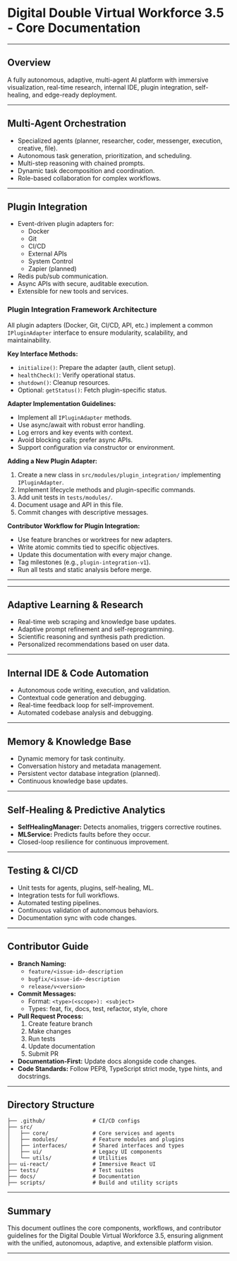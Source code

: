 # Digital Double Virtual Workforce 3.5 - Core Documentation

---

## Overview

A fully autonomous, adaptive, multi-agent AI platform with immersive visualization, real-time research, internal IDE, plugin integration, self-healing, and edge-ready deployment.

---

## Multi-Agent Orchestration

- Specialized agents (planner, researcher, coder, messenger, execution, creative, file).
- Autonomous task generation, prioritization, and scheduling.
- Multi-step reasoning with chained prompts.
- Dynamic task decomposition and coordination.
- Role-based collaboration for complex workflows.

---

## Plugin Integration

- Event-driven plugin adapters for:
  - Docker
  - Git
  - CI/CD
  - External APIs
  - System Control
  - Zapier (planned)
- Redis pub/sub communication.
- Async APIs with secure, auditable execution.
- Extensible for new tools and services.

### Plugin Integration Framework Architecture

All plugin adapters (Docker, Git, CI/CD, API, etc.) implement a common `IPluginAdapter` interface to ensure modularity, scalability, and maintainability.

**Key Interface Methods:**
- `initialize()`: Prepare the adapter (auth, client setup).
- `healthCheck()`: Verify operational status.
- `shutdown()`: Cleanup resources.
- Optional: `getStatus()`: Fetch plugin-specific status.

**Adapter Implementation Guidelines:**
- Implement all `IPluginAdapter` methods.
- Use async/await with robust error handling.
- Log errors and key events with context.
- Avoid blocking calls; prefer async APIs.
- Support configuration via constructor or environment.

**Adding a New Plugin Adapter:**
1. Create a new class in `src/modules/plugin_integration/` implementing `IPluginAdapter`.
2. Implement lifecycle methods and plugin-specific commands.
3. Add unit tests in `tests/modules/`.
4. Document usage and API in this file.
5. Commit changes with descriptive messages.

**Contributor Workflow for Plugin Integration:**
- Use feature branches or worktrees for new adapters.
- Write atomic commits tied to specific objectives.
- Update this documentation with every major change.
- Tag milestones (e.g., `plugin-integration-v1`).
- Run all tests and static analysis before merge.

---
---

## Adaptive Learning & Research

- Real-time web scraping and knowledge base updates.
- Adaptive prompt refinement and self-reprogramming.
- Scientific reasoning and synthesis path prediction.
- Personalized recommendations based on user data.

---

## Internal IDE & Code Automation

- Autonomous code writing, execution, and validation.
- Contextual code generation and debugging.
- Real-time feedback loop for self-improvement.
- Automated codebase analysis and debugging.

---

## Memory & Knowledge Base

- Dynamic memory for task continuity.
- Conversation history and metadata management.
- Persistent vector database integration (planned).
- Continuous knowledge base updates.

---

## Self-Healing & Predictive Analytics

- **SelfHealingManager:** Detects anomalies, triggers corrective routines.
- **MLService:** Predicts faults before they occur.
- Closed-loop resilience for continuous improvement.

---

## Testing & CI/CD

- Unit tests for agents, plugins, self-healing, ML.
- Integration tests for full workflows.
- Automated testing pipelines.
- Continuous validation of autonomous behaviors.
- Documentation sync with code changes.

---

## Contributor Guide

- **Branch Naming:**
  - `feature/<issue-id>-description`
  - `bugfix/<issue-id>-description`
  - `release/v<version>`
- **Commit Messages:**
  - Format: `<type>(<scope>): <subject>`
  - Types: feat, fix, docs, test, refactor, style, chore
- **Pull Request Process:**
  1. Create feature branch
  2. Make changes
  3. Run tests
  4. Update documentation
  5. Submit PR
- **Documentation-First:** Update docs alongside code changes.
- **Code Standards:** Follow PEP8, TypeScript strict mode, type hints, and docstrings.

---

## Directory Structure

```
├── .github/               # CI/CD configs
├── src/
│   ├── core/              # Core services and agents
│   ├── modules/           # Feature modules and plugins
│   ├── interfaces/        # Shared interfaces and types
│   ├── ui/                # Legacy UI components
│   └── utils/             # Utilities
├── ui-react/              # Immersive React UI
├── tests/                 # Test suites
├── docs/                  # Documentation
├── scripts/               # Build and utility scripts
```

---

## Summary

This document outlines the core components, workflows, and contributor guidelines for the Digital Double Virtual Workforce 3.5, ensuring alignment with the unified, autonomous, adaptive, and extensible platform vision.

---
